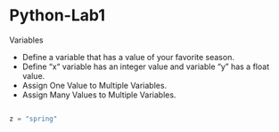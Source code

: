 # Python-Lab1
Variables
- Define a variable that has a value of your favorite season.
- Define “x“ variable has an integer value and variable “y” has a float value.
- Assign One Value to Multiple Variables.
- Assign Many Values to Multiple Variables.
```python

z = "spring"


